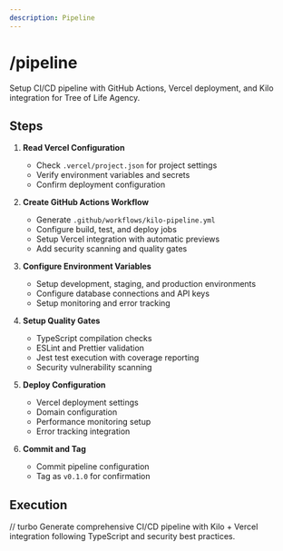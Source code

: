 ```yaml
---
description: Pipeline
---
```


# /pipeline

Setup CI/CD pipeline with GitHub Actions, Vercel deployment, and Kilo integration for Tree of Life Agency.

## Steps

1. **Read Vercel Configuration**
   - Check `.vercel/project.json` for project settings
   - Verify environment variables and secrets
   - Confirm deployment configuration

2. **Create GitHub Actions Workflow**
   - Generate `.github/workflows/kilo-pipeline.yml`
   - Configure build, test, and deploy jobs
   - Setup Vercel integration with automatic previews
   - Add security scanning and quality gates

3. **Configure Environment Variables**
   - Setup development, staging, and production environments
   - Configure database connections and API keys
   - Setup monitoring and error tracking

4. **Setup Quality Gates**
   - TypeScript compilation checks
   - ESLint and Prettier validation
   - Jest test execution with coverage reporting
   - Security vulnerability scanning

5. **Deploy Configuration**
   - Vercel deployment settings
   - Domain configuration
   - Performance monitoring setup
   - Error tracking integration

6. **Commit and Tag**
   - Commit pipeline configuration
   - Tag as `v0.1.0` for confirmation

## Execution

// turbo
Generate comprehensive CI/CD pipeline with Kilo + Vercel integration following TypeScript and security best practices.
